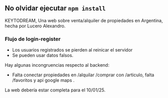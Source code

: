 ## No olvidar ejecutar `npm install`

KEYTODREAM, Una web sobre venta/alquiler de propiedades en Argentina, hecha por Lucero Alexandro.

### Flujo de login-register 
- Los usuarios registrados se pierden al reinicar el servidor
- Se pueden usar datos falsos.

Hay algunas incongruencias respecto al backend:
- Falta conectar propiedades en /alquilar /comprar con /articulo, falta /favoritos y api google maps .

La web debería estar completa para el 10/01/25.
